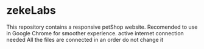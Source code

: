 # zekeLabs
This repository contains a responsive petShop website.
Recomended to use in Google Chrome for smoother experience.
active internet connection needed
All the files are connected in an order do not change it
